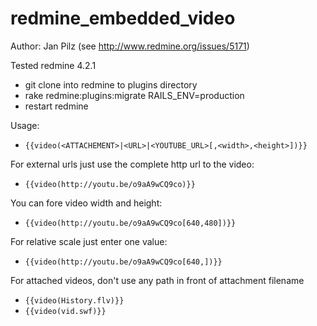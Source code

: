 redmine_embedded_video
======================

Author: Jan Pilz  (see http://www.redmine.org/issues/5171)

Tested redmine 4.2.1

- git clone into redmine to plugins directory
- rake redmine:plugins:migrate RAILS_ENV=production
- restart redmine

Usage:

* `{{video(<ATTACHEMENT>|<URL>|<YOUTUBE_URL>[,<width>,<height>])}}`

For external urls just use the complete http url to the video:
* `{{video(http://youtu.be/o9aA9wCQ9co)}}`
 
You can fore video width and height:
* `{{video(http://youtu.be/o9aA9wCQ9co[640,480])}}`

For relative scale just enter one value:
* `{{video(http://youtu.be/o9aA9wCQ9co[640,])}}`


For attached videos, don't use any path in front of attachment filename
* `{{video(History.flv)}}`
* `{{video(vid.swf)}}`


